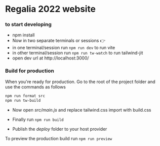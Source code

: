 # Regalia 2022 website

### to start developing

- npm install
- Now in two separate terminals or sessions 👉
- in one terminal/session run `npm run dev` to run vite
- in other terminal/session run `npm run tw-watch` to run tailwind-jit
- open dev url at http://localhost:3000/

### Build for production
When you're ready for production. Go to the root of the project folder and use the commands as follows

```bash
npm run format src
npm run tw-build
```
- Now open _src/main.js_ and replace tailwind.css import with build.css

- Finally run ```npm run build```
- Publish the *deploy* folder to your host provider

To preview the production build run ```npm run preview```
